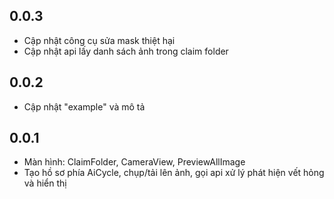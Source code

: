 ## 0.0.3
 - Cập nhật công cụ sửa mask thiệt hại
 - Cập nhật api lấy danh sách ảnh trong claim folder
## 0.0.2
 - Cập nhật "example" và mô tả
## 0.0.1
- Màn hình: ClaimFolder, CameraView, PreviewAllImage
- Tạo hồ sơ phía AiCycle, chụp/tải lên ảnh, gọi api xử lý phát hiện vết hỏng và hiển thị
